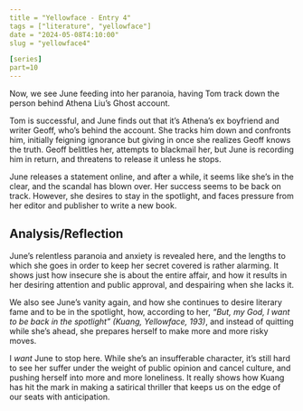 ```yaml
---
title = "Yellowface - Entry 4"
tags = ["literature", "yellowface"]
date = "2024-05-08T4:10:00"
slug = "yellowface4"

[series]
part=10
---
```


Now, we see June feeding into her paranoia, having Tom track down the person behind Athena Liu’s Ghost account. 

Tom is successful, and June finds out that it’s Athena’s ex boyfriend and writer Geoff, who’s behind the account. She tracks him down and confronts him, initially feigning ignorance but giving in once she realizes Geoff knows the truth. Geoff belittles her, attempts to blackmail her, but June is recording him in return, and threatens to release it unless he stops.

June releases a statement online, and after a while, it seems like she’s in the clear, and the scandal has blown over. Her success seems to be back on track. However, she desires to stay in the spotlight, and faces pressure from her editor and publisher to write a new book.

## Analysis/Reflection

June’s relentless paranoia and anxiety is revealed here, and the lengths to which she goes in order to keep her secret covered is rather alarming. It shows just how insecure she is about the entire affair, and how it results in her desiring attention and public approval, and despairing when she lacks it. 

We also see June’s vanity again, and how she continues to desire literary fame and to be in the spotlight, how, according to her, *“But, my God, I want to be back in the spotlight” (Kuang, Yellowface, 193)*, and instead of quitting while she’s ahead, she prepares herself to make more and more risky moves.

I *want* June to stop here. While she’s an insufferable character, it’s still hard to see her suffer under the weight of public opinion and cancel culture, and pushing herself into more and more loneliness. It really shows how Kuang has hit the mark in making a satirical thriller that keeps us on the edge of our seats with anticipation.

